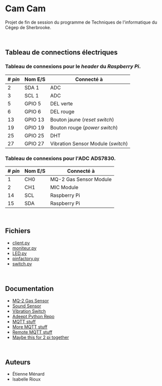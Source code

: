 # Cam Cam
Projet de fin de session du programme de Techniques de l'informatique du Cégep de Sherbrooke.

&nbsp;

## Tableau de connections électriques

### Tableau de connexions pour le *header* du *Raspberry Pi*.

| # *pin* | Nom E/S | Connecté à |
|-|-|-|
| 2 | SDA 1 | ADC |
| 3 | SCL 1 | ADC |
| 5 | GPIO 5 | DEL verte |
| 6 | GPIO 6 | DEL rouge |
| 13 | GPIO 13 | Bouton jaune (*reset switch*) |
| 19 | GPIO 19 | Bouton rouge (*power switch*) |
| 25 | GPIO 25 | DHT |
| 27 | GPIO 27 | Vibration Sensor Module (*switch*) |

### Tableau de connexions pour l'ADC ADS7830.
| # *pin* | Nom E/S | Connecté à |
|-|-|-|
| 1 | CH0 | MQ-2 Gas Sensor Module |
| 2 | CH1 | MIC Module |
| 14 | SCL | Raspberry Pi |
| 15 | SDA | Raspberry Pi |

&nbsp;

## Fichiers
- [client.py](client.py)
- [moniteur.py](moniteur.py)
- [LED.py](./scripts/LED.py)
- [pinfactory.py](./scripts/pinfactory.py)
- [switch.py](./scripts/switch.py)

&nbsp;

## Documentation

- [MQ-2 Gas Sensor](https://www.manualslib.com/manual/1813326/Adeept-Ultimate-Sensor-Kit-For-Raspberry-Pi.html?page=121#manual)
- [Sound Sensor](https://www.manualslib.com/manual/1813326/Adeept-Ultimate-Sensor-Kit-For-Raspberry-Pi.html?page=125#manual)
- [Vibration Switch](https://www.manualslib.com/manual/1813326/Adeept-Ultimate-Sensor-Kit-For-Raspberry-Pi.html?page=55#manual)
- [Adeept Python Repo](https://github.com/adeept/Adeept_Sensor_Kit_for_RPi_Python_Code)
- [MQTT stuff](https://www.emqx.com/en/blog/use-mqtt-with-raspberry-pi)
- [More MQTT stuff](http://www.steves-internet-guide.com/into-mqtt-python-client/)
- [Remote MQTT stuff](http://www.steves-internet-guide.com/mosquitto-bridge-configuration/)
- [Maybe this for 2 pi together](https://mohamedelhlafi.medium.com/use-the-mqtt-protocol-to-communicate-data-between-2-raspberry-pi-3d432dea9313)

&nbsp;

## Auteurs
- Étienne Ménard
- Isabelle Rioux
